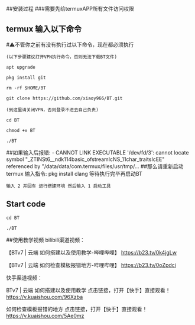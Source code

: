 ##安装过程
###需要先给termuxAPP所有文件访问权限
## termux 输入以下命令
#⚠️不管你之前有没有执行过以下命令，现在都必须执行
```
(以下步骤建议打开VPN执行命令，否则无法下载BT文件)
```
```
apt upgrade
```
```
pkg install git
```
```
rm -rf $HOME/BT
```
```
git clone https://github.com/xiaoy966/BT.git
```
```
(到这里请关闭VPN，否则登录不进去自己负责)
```
```
cd BT
```
```
chmod +x BT
```
```
./BT
```
##如果输入后报错: - CANNOT LINK EXECUTABLE '/dev/fd/3': cannot locate symbol "_ZTINSt6__ndk114basic_ofstreamIcNS_11char_traitsIcEE" referenced by "/data/data/com.termux/files/usr/tmp/...
##那么请重新启动termux 输入指令: pkg install clang  等待执行完毕再启动BT
```
输入 2 并回车 进行搭建环境 然后输入 1 启动工具
```
## Start code
```
cd BT
```
```
./BT
```
##使用教学视频
bilibili渠道视频：

【BTv7 | 云端 如何搭建以及使用教学-哔哩哔哩】
https://b23.tv/0k4jgLw

【BTv7 | 云端 如何检查模板报错地方-哔哩哔哩】
https://b23.tv/0oZpdci

快手渠道视频：

 BTv7 | 云端 如何搭建以及使用教学
 点击链接，打开【快手】直接观看！
 https://v.kuaishou.com/96Xzba

 如何检查模板报错的地方
 点击链接，打开【快手】直接观看！
 https://v.kuaishou.com/5Ae0mz